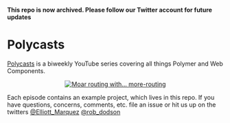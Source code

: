 **This repo is now archived. Please follow our Twitter account for future updates**

# Polycasts

[Polycasts](https://www.youtube.com/playlist?list=PLOU2XLYxmsII5c3Mgw6fNYCzaWrsM3sMN) is a biweekly YouTube series covering all things Polymer and Web Components.

<p align="center">
  <a href="https://www.youtube.com/watch?v=-67kb7poIT8">
    <img src="http://img.youtube.com/vi/-67kb7poIT8/0.jpg" alt="Moar routing with... more-routing">
  </a>
</p>

Each episode contains an example project, which lives in this repo.
If you have questions, concerns, comments, etc. file an issue or hit us up on the twitters [@Elliott_Marquez](https://twitter.com/elliott_marquez) [@rob_dodson](https://twitter.com/rob_dodson)

